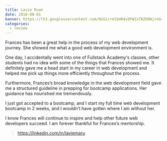 ```yaml
---
title: Lavie Ruan
date: 2016-08-01
banner: https://lh3.googleusercontent.com/N1GicrmlEmR4v9FWZxT8ZO9HjrnG4kTsY-_LE25DW3KAPRT5Rlm_kCY9tfIdlm6DodR3SXfyq0bSTtxu4p88JnEMucSkZSO8H6lyaoBxTezlQvBQGi29UcbmgfRmTzJONaFzcrSBzIQF4mW8aXRHgH_xLuPltI5UyUr6KAnB6a2yYkrSMN5y-YOvUE6doic9TXWIyVQS1DrUtk8-TMtGbau9GUheoexgIjGtVeM447f-iIlnAwZT15WXA-uCnxi6qxg18AGGcqKHAreVrBUeNP_Ry7QtSE54kHgzheTGi384lFLXeds7XqQr4kp5ByREPq1ZIjkM9Vk0r_Ew5mEG0Or1g7oFTk_QhdtUSx3rqvxIqKRcLq0ZdcRCkpj4OaU5NW-pT3-XNqUINMXYzDcZlQJsTuRxamAwvCqh4JeyOlabe74XXpTwvCh5aryq8dmHGOPBKg9Xi7-pGVrs_28JR-cQYo27WkWhxgMsgkjgfbMW1FHjspsG6eAjCw52B1NohZwFU0iYb-VzxP_1GVxMJhHTdXFFvHgqrg5BWTK9C3Ged0VydcbW-Gu-khzaGWWSyDV3zM-jg5HtIh2wuKxXgFw5BE9TlnPbCb1-QICD0nQ0-K7bsjW9sC2wxngX2i89=w776-h969-no
categories:
  - review
---
```


Frances has been a great help in the process of my web development journey. She showed me what a good web development environment is.

One day, I accidentally went into one of Fullstack Academy‘s classes, other students had no idea with some of the things that Frances showed me. It definitely gave me a head start in my career in web development and helped me pick up things more efficiently throughout the process.

Furthermore, Frances’s broad knowledge in the web development field gave me a structured guideline in prepping for bootcamp applications. Her guidance has nourished me tremendously.

I just got accepted to a bootcamp, and I start my full time web development bootcamp in 2 weeks, and I wouldn’t have gotten where I am without her.

I know Frances will continue to inspire and help other future web developers succeed. I am forever thankful for Frances’s mentorship.

> https://linkedin.com/in/laviemaru

